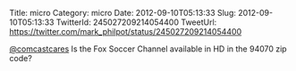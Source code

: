 Title: micro
Category: micro
Date: 2012-09-10T05:13:33
Slug: 2012-09-10T05:13:33
TwitterId: 245027209214054400
TweetUrl: https://twitter.com/mark_philpot/status/245027209214054400

[@comcastcares](https://twitter.com/comcastcares) Is the Fox Soccer Channel available in HD in the 94070 zip code?